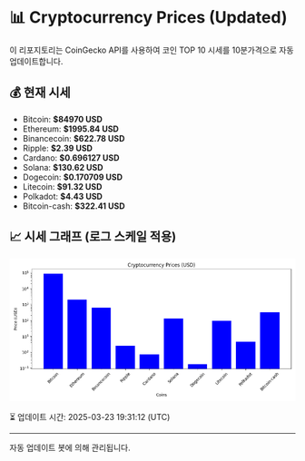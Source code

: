 
# 📊 Cryptocurrency Prices (Updated)

이 리포지토리는 CoinGecko API를 사용하여 코인 TOP 10 시세를 10분가격으로 자동 업데이트합니다.

## 💰 현재 시세
- Bitcoin: **$84970 USD**
- Ethereum: **$1995.84 USD**
- Binancecoin: **$622.78 USD**
- Ripple: **$2.39 USD**
- Cardano: **$0.696127 USD**
- Solana: **$130.62 USD**
- Dogecoin: **$0.170709 USD**
- Litecoin: **$91.32 USD**
- Polkadot: **$4.43 USD**
- Bitcoin-cash: **$322.41 USD**

## 📈 시세 그래프 (로그 스케일 적용)
![Crypto Prices](crypto_prices.png)

⏳ 업데이트 시간: 2025-03-23 19:31:12 (UTC)

---
자동 업데이트 봇에 의해 관리됩니다.
